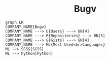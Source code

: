 <h1 align="center">Bugv</h1>

```mermaid
graph LR
COMPANY_NAME{Bugv}
COMPANY_NAME ---> U{Users} ---> UN[4]
COMPANY_NAME ---> R{Repositories} ---> RN[5]
COMPANY_NAME ---> G{Gists} ---> GN[4]
COMPANY_NAME ---> ML{Most Used<br>Languages}
ML --> SCSS[SCSS]
ML --> Python[Python]
```
